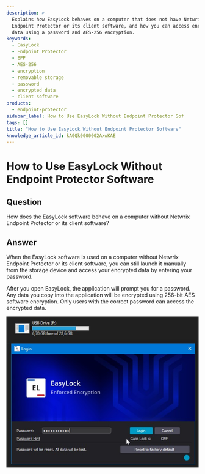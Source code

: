 ```yaml
---
description: >-
  Explains how EasyLock behaves on a computer that does not have Netwrix
  Endpoint Protector or its client software, and how you can access encrypted
  data using a password and AES-256 encryption.
keywords:
  - EasyLock
  - Endpoint Protector
  - EPP
  - AES-256
  - encryption
  - removable storage
  - password
  - encrypted data
  - client software
products:
  - endpoint-protector
sidebar_label: How to Use EasyLock Without Endpoint Protector Sof
tags: []
title: "How to Use EasyLock Without Endpoint Protector Software"
knowledge_article_id: kA0Qk0000002AxwKAE
---
```


# How to Use EasyLock Without Endpoint Protector Software

## Question

How does the EasyLock software behave on a computer without Netwrix Endpoint Protector or its client software?

## Answer

When the EasyLock software is used on a computer without Netwrix Endpoint Protector or its client software, you can still launch it manually from the storage device and access your encrypted data by entering your password.

After you open EasyLock, the application will prompt you for a password. Any data you copy into the application will be encrypted using 256-bit AES software encryption. Only users with the correct password can access the encrypted data.

![EasyLock password prompt on launch](images/ka0Qk000000DeHN_0EMQk00000CJ50H.png)
